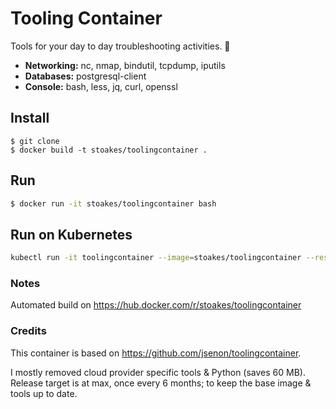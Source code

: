 # Tooling Container

Tools for your day to day troubleshooting activities. 🔧

 * **Networking:** nc, nmap, bindutil, tcpdump, iputils
 * **Databases:** postgresql-client
 * **Console:** bash, less, jq, curl, openssl

## Install
```
$ git clone
$ docker build -t stoakes/toolingcontainer .
```

## Run

```bash
$ docker run -it stoakes/toolingcontainer bash
```

## Run on Kubernetes

```bash
kubectl run -it toolingcontainer --image=stoakes/toolingcontainer --restart=Never -- bash
```

### Notes

Automated build on https://hub.docker.com/r/stoakes/toolingcontainer

### Credits

This container is based on https://github.com/jsenon/toolingcontainer. 

I mostly removed cloud provider specific tools & Python (saves 60 MB).
Release target is at max, once every 6 months; to keep the base image & tools up to date. 